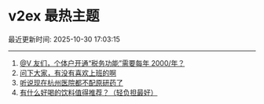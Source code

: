 # v2ex 最热主题

最近更新时间: 2025-10-30 17:03:15

--- 
1. [@V 友们，个体户开通“税务功能”需要每年 2000/年？](https://www.v2ex.com/t/1169289) 
2. [问下大家，有没有喜欢上班的啊](https://www.v2ex.com/t/1169301) 
3. [听说现在杭州医院都不配原研药了](https://www.v2ex.com/t/1169305) 
4. [有什么好喝的饮料值得推荐？（轻负担最好）](https://www.v2ex.com/t/1169345) 
